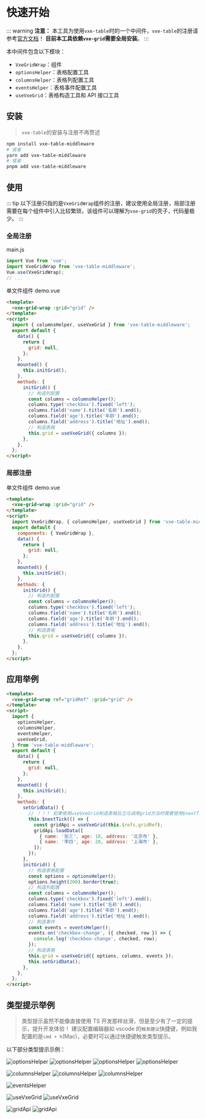 # 快速开始

::: warning
**注意：** 本工具为使用`vxe-table`时的一个中间件，`vxe-table`的注册请参考[官方文档](https://vxetable.cn/v3/#/start/install)！
**目前本工具依赖`vxe-grid`需要全局安装**。
:::

本中间件包含以下模块：

- `VxeGridWrap`：组件
- `optionsHelper`：表格配置工具
- `columnsHelper`：表格列配置工具
- `eventsHelper`：表格事件配置工具
- `useVxeGrid`：表格构造工具和 API 接口工具

## 安装

> `vxe-table`的安装与注册不再赘述

```bash
npm install vxe-table-middleware
# 或者
yarn add vxe-table-middleware
# 或者
pnpm add vxe-table-middleware
```

## 使用

::: tip
以下注册只指的是`VxeGridWrap`组件的注册，建议使用全局注册，局部注册需要在每个组件中引入比较繁琐，该组件可以理解为`vxe-grid`的壳子，代码量极少。
:::

### 全局注册

main.js

```javascript
import Vue from 'vue';
import VxeGridWrap from 'vxe-table-middleware';
Vue.use(VxeGridWrap);
// ...
```

单文件组件 demo.vue

```html
<template>
  <vxe-grid-wrap :grid="grid" />
</template>
<script>
  import { columnsHelper, useVxeGrid } from 'vxe-table-middleware';
  export default {
    data() {
      return {
        grid: null,
      };
    },
    mounted() {
      this.initGrid();
    },
    methods: {
      initGrid() {
        // 构造列配置
        const columns = columnsHelper();
        columns.type('checkbox').fixed('left');
        columns.field('name').title('名称').end();
        columns.field('age').title('年龄').end();
        columns.field('address').title('地址').end();
        // 构造表格
        this.grid = useVxeGrid({ columns });
      },
    },
  };
</script>
```

### 局部注册

单文件组件 demo.vue

```html
<template>
  <vxe-grid-wrap :grid="grid" />
</template>
<script>
  import VxeGridWrap, { columnsHelper, useVxeGrid } from 'vxe-table-middleware';
  export default {
    components: { VxeGridWrap },
    data() {
      return {
        grid: null,
      };
    },
    mounted() {
      this.initGrid();
    },
    methods: {
      initGrid() {
        // 构造列配置
        const columns = columnsHelper();
        columns.type('checkbox').fixed('left');
        columns.field('name').title('名称').end();
        columns.field('age').title('年龄').end();
        columns.field('address').title('地址').end();
        // 构造表格
        this.grid = useVxeGrid({ columns });
      },
    },
  };
</script>
```

## 应用举例

```html
<template>
  <vxe-grid-wrap ref="gridRef" :grid="grid" />
</template>
<script>
  import {
    optionsHelper,
    columnsHelper,
    eventsHelper,
    useVxeGrid,
  } from 'vxe-table-middleware';
  export default {
    data() {
      return {
        grid: null,
      };
    },
    mounted() {
      this.initGrid();
    },
    methods: {
      setGridData() {
        // ！！！ 如果使用useVxeGrid构造表格后立马调用grid方法时需要使用$nextTick
        this.$nextTick(() => {
          const gridApi = useVxeGrid(this.$refs.gridRef);
          gridApi.loadData([
            { name: '张三', age: 18, address: '北京市' },
            { name: '李四', age: 20, address: '上海市' },
          ]);
        });
      },
      initGrid() {
        // 构造表格配置
        const options = optionsHelper();
        options.height(200).border(true);
        // 构造列配置
        const columns = columnsHelper();
        columns.type('checkbox').fixed('left').end();
        columns.field('name').title('名称').end();
        columns.field('age').title('年龄').end();
        columns.field('address').title('地址').end();
        // 构造事件
        const events = eventsHelper();
        events.on('checkbox-change', ({ checked, row }) => {
          console.log('checkbox-change', checked, row);
        });
        // 构造表格
        this.grid = useVxeGrid({ options, columns, events });
        this.setGridData();
      },
    },
  };
</script>
```

## 类型提示举例

> 类型提示虽然不能像直接使用 TS 开发那样丝滑，但是至少有了一定的提示，提升开发体验！
> 建议配置编辑器如 vscode 的`触发建议`快捷键，例如我配置的是`cmd + h`(Mac)，必要时可以通过快捷键触发类型提示。

以下部分类型提示示例：

![optionsHelper](../.vuepress/assets/images/options-tip-1.png)
![optionsHelper](../.vuepress/assets/images/options-tip-2.png)
![optionsHelper](../.vuepress/assets/images/options-tip-3.png)
![optionsHelper](../.vuepress/assets/images/options-tip-4.png)

![columnsHelper](../.vuepress/assets/images/column-tip-1.png)
![columnsHelper](../.vuepress/assets/images/column-tip-2.png)
![columnsHelper](../.vuepress/assets/images/column-tip-3.png)

![eventsHelper](../.vuepress/assets/images/event-tip-1.png)

![useVxeGrid](../.vuepress/assets/images/create-tip-1.png)
![useVxeGrid](../.vuepress/assets/images/create-tip-2.png)

![gridApi](../.vuepress/assets/images/api-tip-1.png)
![gridApi](../.vuepress/assets/images/api-tip-2.png)
